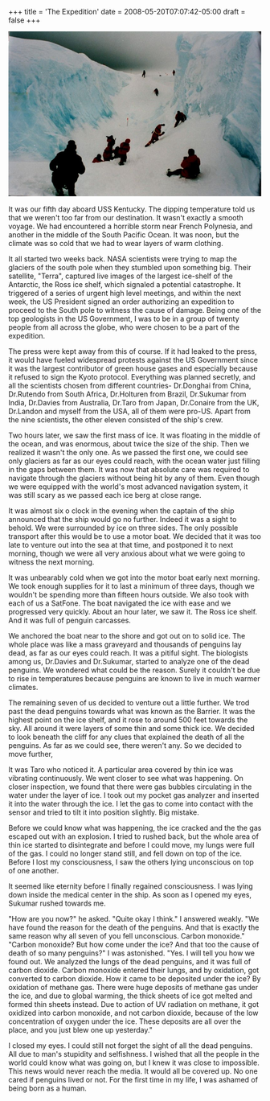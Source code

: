 +++
title = 'The Expedition'
date = 2008-05-20T07:07:42-05:00
draft = false
+++

![ice expedition](../../content/images/expedition.jpg)

It was our fifth day aboard USS Kentucky. The dipping temperature told us that we weren't too far from our destination. It wasn't exactly a smooth voyage. We had encountered a horrible storm near French Polynesia, and another in the middle of the South Pacific Ocean. It was noon, but the climate was so cold that we had to wear layers of warm clothing.

It all started two weeks back. NASA scientists were trying to map the glaciers of the south pole when they stumbled upon something big. Their satellite, "Terra", captured live images of the largest ice-shelf of the Antarctic, the Ross ice shelf, which signaled a potential catastrophe. It triggered of a series of urgent high level meetings, and within the next week, the US President signed an order authorizing an expedition to proceed to the South pole to witness the cause of damage. Being one of the top geologists in the US Government, I was to be in a group of twenty people from all across the globe, who were chosen to be a part of the expedition.

The press were kept away from this of course. If it had leaked to the press, it would have fueled widespread protests against the US Government since it was the largest contributor of green house gases and especially because it refused to sign the Kyoto protocol. Everything was planned secretly, and all the scientists chosen from different countries- Dr.Donghai from China, Dr.Rutendo from South Africa, Dr.Holturen from Brazil, Dr.Sukumar from India, Dr.Davies from Australia, Dr.Taro from Japan, Dr.Conaire from the UK, Dr.Landon and myself from the USA, all of them were pro-US. Apart from the nine scientists, the other eleven consisted of the ship's crew.

Two hours later, we saw the first mass of ice. It was floating in the middle of the ocean, and was enormous, about twice the size of the ship. Then we realized it wasn't the only one. As we passed the first one, we could see only glaciers as far as our eyes could reach, with the ocean water just filling in the gaps between them. It was now that absolute care was required to navigate through the glaciers without being hit by any of them. Even though we were equipped with the world's most advanced navigation system, it was still scary as we passed each ice berg at close range.

It was almost six o clock in the evening when the captain of the ship announced that the ship would go no further. Indeed it was a sight to behold. We were surrounded by ice on three sides. The only possible transport after this would be to use a motor boat. We decided that it was too late to venture out into the sea at that time, and postponed it to next morning, though we were all very anxious about what we were going to witness the next morning.

It was unbearably cold when we got into the motor boat early next morning. We took enough supplies for it to last a minimum of three days, though we wouldn't be spending more than fifteen hours outside. We also took with each of us a SatFone. The boat navigated the ice with ease and we progressed very quickly. About an hour later, we saw it. The Ross ice shelf. And it was full of penguin carcasses.

We anchored the boat near to the shore and got out on to solid ice. The whole place was like a mass graveyard and thousands of penguins lay dead, as far as our eyes could reach. It was a pitiful sight. The biologists among us, Dr.Davies and Dr.Sukumar, started to analyze one of the dead penguins. We wondered what could be the reason. Surely it couldn't be due to rise in temperatures because penguins are known to live in much warmer climates.

The remaining seven of us decided to venture out a little further. We trod past the dead penguins towards what was known as the Barrier. It was the highest point on the ice shelf, and it rose to around 500 feet towards the sky. All around it were layers of some thin and some thick ice. We decided to look beneath the cliff for any clues that explained the death of all the penguins. As far as we could see, there weren't any. So we decided to move further,

It was Taro who noticed it. A particular area covered by thin ice was vibrating continuously. We went closer to see what was happening. On closer inspection, we found that there were gas bubbles circulating in the water under the layer of ice. I took out my pocket gas analyzer and inserted it into the water through the ice. I let the gas to come into contact with the sensor and tried to tilt it into position slightly. Big mistake.

Before we could know what was happening, the ice cracked and the the gas escaped out with an explosion. I tried to rushed back, but the whole area of thin ice started to disintegrate and before I could move, my lungs were full of the gas. I could no longer stand still, and fell down on top of the ice. Before I lost my consciousness, I saw the others lying unconscious on top of one another.

It seemed like eternity before I finally regained consciousness. I was lying down inside the medical center in the ship. As soon as I opened my eyes, Sukumar rushed towards me.

"How are you now?" he asked.
"Quite okay I think." I answered weakly.
"We have found the reason for the death of the penguins. And that is exactly the same reason why all seven of you fell unconscious. Carbon monoxide."
"Carbon monoxide? But how come under the ice? And that too the cause of death of so many penguins?" I was astonished.
"Yes. I will tell you how we found out. We analyzed the lungs of the dead penguins, and it was full of carbon dioxide. Carbon monoxide entered their lungs, and by oxidation, got converted to carbon dioxide. How it came to be deposited under the ice? By oxidation of methane gas. There were huge deposits of methane gas under the ice, and due to global warming, the thick sheets of ice got melted and formed thin sheets instead. Due to action of UV radiation on methane, it got oxidized into carbon monoxide, and not carbon dioxide, because of the low concentration of oxygen under the ice. These deposits are all over the place, and you just blew one up yesterday."

I closed my eyes. I could still not forget the sight of all the dead penguins. All due to man's stupidity and selfishness. I wished that all the people in the world could know what was going on, but I knew it was close to impossible. This news would never reach the media. It would all be covered up. No one cared if penguins lived or not. For the first time in my life, I was ashamed of being born as a human.